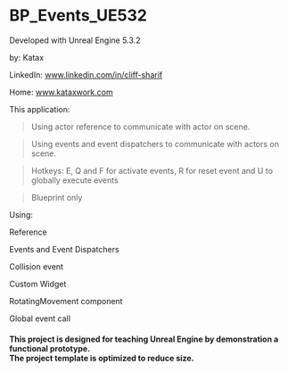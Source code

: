 # BP_Events_UE532
Developed with Unreal Engine 5.3.2 

by: Katax

LinkedIn: www.linkedin.com/in/cliff-sharif

Home: www.kataxwork.com

This application:

>Using actor reference to communicate with actor on scene.

>Using events and event dispatchers to communicate with actors on scene.

>Hotkeys: E, Q and F for activate events, R for reset event and U to globally execute events 

>Blueprint only

Using:

Reference

Events and Event Dispatchers

Collision event

Custom Widget

RotatingMovement component

Global event call 

<h4> This project is designed for teaching Unreal Engine by demonstration a functional prototype. <br> The project template is optimized to reduce size.  </h4>

